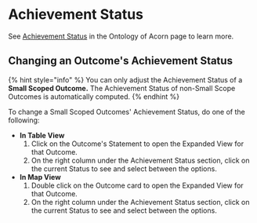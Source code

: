 # Achievement Status

See [Achievement Status](../about-acorn/the-ontology-of-acorn.md#achievement-status) in the Ontology of Acorn page to learn more.

## Changing an Outcome's Achievement Status

{% hint style="info" %}
You can only adjust the Achievement Status of a **Small Scoped Outcome.** The Achievement Status of non-Small Scope Outcomes is automatically computed.
{% endhint %}

To change a Small Scoped Outcomes' Achievement Status, do one of the following:

* **In Table View**
  1. Click on the Outcome's Statement to open the Expanded View for that Outcome.&#x20;
  2. On the right column under the Achievement Status section, click on the current Status to see and select between the options.
* **In Map View**
  1. Double click on the Outcome card to open the Expanded View for that Outcome.&#x20;
  2. On the right column under the Achievement Status section, click on the current Status to see and select between the options.

